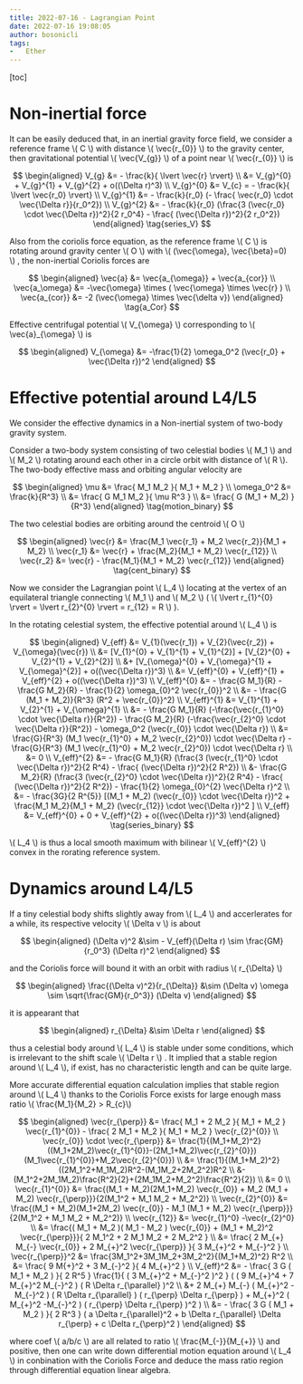 ```yaml
---
title: 2022-07-16 - Lagrangian Point
date: 2022-07-16 19:08:05
author: bosonicli
tags:
-   Ether
---
```


[toc]

# Non-inertial force

It can be easily deduced that, in an inertial gravity force field, we consider a reference frame \\( C \\) with distance \\( \vec{r_{0}} \\) to the gravity center, then gravitational potential \\( \vec{V_{g}} \\) of a point near \\( \vec{r_{0}} \\) is

$$
\begin{aligned}
	V_{g} &= - \frac{k}{ \lvert \vec{r} \rvert} \\
	&= V_{g}^{0} + V_{g}^{1} + V_{g}^{2} + o((\Delta r)^3) \\
	V_{g}^{0} &= V_{c} = - \frac{k}{ \lvert \vec{r_0} \rvert}	\\
	V_{g}^{1} &= - \frac{k}{r_0} (- \frac{ \vec{r_0} \cdot \vec{\Delta r}}{r_0^2}) \\
	V_{g}^{2} &= - \frac{k}{r_0} (\frac{3 (\vec{r_0} \cdot \vec{\Delta r})^2}{2 r_0^4} - \frac{ (\vec{\Delta r})^2}{2 r_0^2})
\end{aligned}
\tag{series_V}
$$

Also from the coriolis force equation, as the reference frame \\( C \\) is rotating around gravity center \\( O \\) with \\( (\vec{\omega}, \vec{\beta}=0) \\) , the non-inertial Coriolis forces are

$$
\begin{aligned}
	\vec{a} &= \vec{a_{\omega}} + \vec{a_{cor}}	\\
	\vec{a_\omega} &= -\vec{\omega} \times ( \vec{\omega} \times \vec{r} ) \\
	\vec{a_{cor}} &= -2 (\vec{\omega} \times \vec{\delta v})
\end{aligned}
\tag{a_Cor}
$$

Effective centrifugal potential \\( V_{\omega} \\) corresponding to \\( \vec{a}_{\omega} \\) is

$$
\begin{aligned}
	V_{\omega} &= -\frac{1}{2} \omega_0^2 (\vec{r_0} + \vec{\Delta r})^2
\end{aligned}
$$

# Effective potential around L4/L5

We consider the effective dynamics in a Non-inertial system of two-body gravity system.

Consider a two-body system consisting of two celestial bodies \\( M_1 \\) and \\( M_2 \\) rotating around each other in a circle orbit with distance of \\( R \\). The two-body effective mass and orbiting angular velocity are

$$
\begin{aligned}
	\mu &= \frac{ M_1 M_2 }{ M_1 + M_2 }	\\
	\omega_0^2 &= \frac{k}{R^3}	\\
	&= \frac{ G M_1 M_2 }{ \mu R^3 }	\\
	&= \frac{ G (M_1 + M_2) }{R^3}
\end{aligned}
\tag{motion_binary}
$$

The two celestial bodies are orbiting around the centroid \\( O \\)

$$
\begin{aligned}
\vec{r} &= \frac{M_1 \vec{r_1} + M_2 \vec{r_2}}{M_1 + M_2} \\
\vec{r_1} &= \vec{r} + \frac{M_2}{M_1 + M_2} \vec{r_{12}} \\
\vec{r_2} &= \vec{r} - \frac{M_1}{M_1 + M_2} \vec{r_{12}}
\end{aligned}
\tag{cent_binary}
$$

Now we consider the Lagrangian point \\( L_4 \\) locating at the vertex of an equilateral triangle connecting \\( M_1 \\) and \\( M_2 \\) ( \\( \lvert r_{1}^{0} \rvert = \lvert r_{2}^{0} \rvert = r_{12} = R \\) ).

In the rotating celestial system, the effective potential around \\( L_4 \\) is

$$
\begin{aligned}
	V_{eff} &= V_{1}(\vec{r_1}) + V_{2}(\vec{r_2}) + V_{\omega}(\vec{r}) \\
	&= [V_{1}^{0} + V_{1}^{1} + V_{1}^{2}] + [V_{2}^{0} + V_{2}^{1} + V_{2}^{2}] \\
	&+ [V_{\omega}^{0} + V_{\omega}^{1} + V_{\omega}^{2}] + o((\vec{\Delta r})^3)	\\
	&= V_{eff}^{0} + V_{eff}^{1} + V_{eff}^{2} + o((\vec{\Delta r})^3)	\\
	V_{eff}^{0} &= - \frac{G M_1}{R} - \frac{G M_2}{R} - \frac{1}{2} \omega_{0}^2 \vec{r_{0}}^2 \\
	&= - \frac{G (M_1 + M_2)}{R^3} (R^2 + \vec{r_{0}}^2) \\
	V_{eff}^{1} &= V_{1}^{1} + V_{2}^{1} + V_{\omega}^{1} \\
	&= - \frac{G M_1}{R} (-\frac{\vec{r_{1}^0} \cdot \vec{\Delta r}}{R^2}) - \frac{G M_2}{R} (-\frac{\vec{r_{2}^0} \cdot \vec{\Delta r}}{R^2}) - \omega_0^2 (\vec{r_{0}} \cdot \vec{\Delta r})	\\
	&= \frac{G}{R^3} (M_1 \vec{r_{1}^0} + M_2 \vec{r_{2}^0}) \cdot \vec{\Delta r} - \frac{G}{R^3} (M_1 \vec{r_{1}^0} + M_2 \vec{r_{2}^0}) \cdot \vec{\Delta r}	\\
	&= 0	\\
	V_{eff}^{2} &= - \frac{G M_1}{R} (\frac{3 (\vec{r_{1}^0} \cdot \vec{\Delta r})^2}{2 R^4} - \frac{ (\vec{\Delta r})^2}{2 R^2}) \\
	&- \frac{G M_2}{R} (\frac{3 (\vec{r_{2}^0} \cdot \vec{\Delta r})^2}{2 R^4} - \frac{ (\vec{\Delta r})^2}{2 R^2}) - \frac{1}{2} \omega_{0}^{2} \vec{\Delta r}^2 \\
	&= - \frac{3G}{2 R^{5}} [(M_1 + M_2) (\vec{r_{0}} \cdot \vec{\Delta r})^2 + \frac{M_1 M_2}{M_1 + M_2} (\vec{r_{12}} \cdot \vec{\Delta r})^2 ] \\
	V_{eff} &= V_{eff}^{0} + 0 + V_{eff}^{2} + o((\vec{\Delta r})^3)
\end{aligned}
\tag{series_binary}
$$

\\( L_4 \\) is thus a local smooth maximum with bilinear \\( V_{eff}^{2} \\) convex in the rorating reference system.

# Dynamics around L4/L5

If a tiny celestial body shifts slightly away from \\( L_4 \\) and accerlerates for a while, its respective velocity \\( \Delta v \\) is about

$$
\begin{aligned}
	(\Delta v)^2 &\sim - V_{eff}(\Delta r) \sim \frac{GM}{r_0^3} (\Delta r)^2
\end{aligned}
$$

and the Coriolis force will bound it with an orbit with radius \\( r_{\Delta} \\)

$$
\begin{aligned}
	\frac{(\Delta v)^2}{r_{\Delta}} &\sim (\Delta v) \omega \sim \sqrt{\frac{GM}{r_0^3}} (\Delta v)
\end{aligned}
$$

it is appearant that

$$
\begin{aligned}
	r_{\Delta} &\sim \Delta r
\end{aligned}
$$

thus a celestial body around \\( L_4 \\) is stable under some conditions, which is irrelevant to the shift scale \\( \Delta r \\) . It implied that a stable region around \\( L_4 \\), if exist, has no characteristic length and can be quite large.

More accurate differential equation calculation implies that stable region around \\( L_4 \\) thanks to the Coriolis Force exists for large enough mass ratio  \\( \frac{M_1}{M_2} > R_{c}\\)

$$
\begin{aligned}
	\vec{r_{\perp}} &= \frac{ M_1 + 2 M_2 }{ M_1 + M_2 } \vec{r_{1}^{0}} - \frac{ 2 M_1 + M_2 }{ M_1 + M_2 } \vec{r_{2}^{0}} \\
	\vec{r_{0}} \cdot \vec{r_{\perp}} &= \frac{1}{(M_1+M_2)^2} ((M_1+2M_2)\vec{r_{1}^{0}}-(2M_1+M_2)\vec{r_{2}^{0}})(M_1\vec{r_{1}^{0}}+M_2\vec{r_{2}^{0}})	\\
	&= \frac{1}{(M_1+M_2)^2} ((2M_1^2+M_1M_2)R^2-(M_1M_2+2M_2^2)R^2	\\
	&- (M_1^2+2M_1M_2)\frac{R^2}{2}+(2M_1M_2+M_2^2)\frac{R^2}{2})	\\
	&= 0	\\
	\vec{r_{1}^{0}} &= \frac{(M_1 + M_2)(2M_1+M_2) \vec{r_{0}} + M_2 (M_1 + M_2) \vec{r_{\perp}}}{2(M_1^2 + M_1 M_2 + M_2^2)} \\
	\vec{r_{2}^{0}} &= \frac{(M_1 + M_2)(M_1+2M_2) \vec{r_{0}} - M_1 (M_1 + M_2) \vec{r_{\perp}}}{2(M_1^2 + M_1 M_2 + M_2^2)} \\
	\vec{r_{12}} &= \vec{r_{1}^0} -\vec{r_{2}^0}	\\
	&= \frac{( M_1 + M_2 )( M_1 - M_2 ) \vec{r_{0}} + (M_1 + M_2)^2 \vec{r_{\perp}}}{ 2 M_1^2 + 2 M_1 M_2 + 2 M_2^2 }	\\
	&= \frac{ 2 M_{+} M_{-} \vec{r_{0}} + 2 M_{+}^2 \vec{r_{\perp}} }{ 3 M_{+}^2 + M_{-}^2 }	\\
	\vec{r_{\perp}}^2 &= \frac{3M_1^2+3M_1M_2+3M_2^2}{(M_1+M_2)^2} R^2	\\
	&= \frac{ 9 M{+}^2 + 3 M_{-}^2 }{ 4 M_{+}^2 }	\\
	V_{eff}^2 &= - \frac{ 3 G ( M_1 + M_2 ) }{ 2 R^5 } \frac{1}{ ( 3 M_{+}^2 + M_{-}^2 )^2 } ( ( 9 M_{+}^4 + 7 M_{+}^2 M_{-}^2 ) ( R \Delta r_{\parallel} )^2	\\
	&+ 2 M_{+} M_{-} ( M_{+}^2 -M_{-}^2 ) ( R \Delta r_{\parallel} ) ( r_{\perp} \Delta r_{\perp} ) + M_{+}^2 ( M_{+}^2 -M_{-}^2 ) ( r_{\perp} \Delta r_{\perp} )^2 )	\\
	&= - \frac{ 3 G ( M_1 + M_2 ) }{ 2 R^3 } ( a \Delta r_{\parallel}^2 + b \Delta r_{\parallel} \Delta r_{\perp} + c \Delta r_{\perp}^2 )
\end{aligned}
$$

where coef \\( a/b/c \\) are all related to ratio \\( \frac{M_{-}}{M_{+}} \\) and positive, then one can write down differential motion equation around \\( L_4 \\) in conbination with the Coriolis Force and deduce the mass ratio region through differential equation linear algebra.
